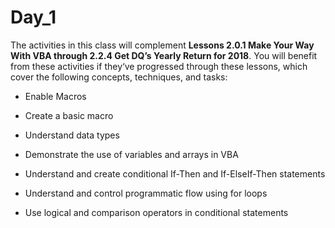 # Day_1
The activities in this class will complement **Lessons 2.0.1 Make Your Way With VBA through 2.2.4 Get DQ’s Yearly Return for 2018**. You will benefit from these activities if they‘ve progressed through these lessons, which cover the following concepts, techniques, and tasks:

* Enable Macros

* Create a basic macro

* Understand data types

* Demonstrate the use of variables and arrays in VBA

* Understand and create conditional If-Then and If-ElseIf-Then statements

* Understand and control programmatic flow using for loops

* Use logical and comparison operators in conditional statements